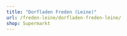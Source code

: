 ```yaml
---
title: "Dorfladen Freden (Leine)"
url: /freden-leine/dorfladen-freden-leine/
shop: Supermarkt
---
```


